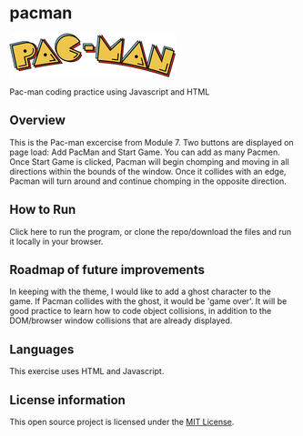 # pacman
![pac-man logo](/images/pac-man-logo-1.png)

Pac-man coding practice using Javascript and HTML

## Overview
This is the Pac-man excercise from Module 7. Two buttons are displayed on page load: Add PacMan and Start Game. You can add as many Pacmen. Once Start Game is clicked, Pacman will begin chomping and moving in all directions within the bounds of the window. Once it collides with an edge, Pacman will turn around and continue chomping in the opposite direction.

## How to Run 
Click here to run the program, or clone the repo/download the files and run it locally in your browser.

## Roadmap of future improvements 
In keeping with the theme, I would like to add a ghost character to the game. If Pacman collides with the ghost, it would be 'game over'. It will be good practice to learn how to code object collisions, in addition to the DOM/browser window collisions that are already displayed.

## Languages
This exercise uses HTML and Javascript.

## License information
This open source project is licensed under the [MIT License](/LICENSE).
